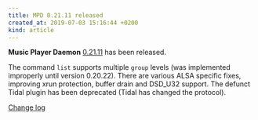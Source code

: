 ```yaml
---
title: MPD 0.21.11 released
created_at: 2019-07-03 15:16:44 +0200
kind: article
---
```


**Music Player Daemon**
[0.21.11](http://www.musicpd.org/download/mpd/0.21/mpd-0.21.11.tar.xz)
has been released.

The command ``list`` supports multiple ``group`` levels (was
implemented improperly until version 0.20.22).  There are various ALSA
specific fixes, improving xrun protection, buffer drain and DSD_U32
support.  The defunct Tidal plugin has been deprecated (Tidal has
changed the protocol).

[Change log](https://raw.githubusercontent.com/MusicPlayerDaemon/MPD/v0.21.11/NEWS)
